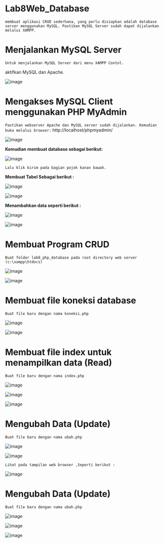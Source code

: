# Lab8Web_Database

`membuat aplikasi CRUD sederhana, yang perlu disiapkan adalah database server menggunakan MySQL. Pastikan MySQL Server sudah dapat dijalankan melalui XAMPP.`

# Menjalankan MySQL Server

`Untuk menjalankan MySQL Server dari menu XAMPP Contol.`

 aktifkan MySQL dan Apache.

![image](https://user-images.githubusercontent.com/56451391/120888528-eb12d600-c622-11eb-866e-e60dae94e985.png)

#  Mengakses MySQL Client menggunakan PHP MyAdmin

`Pastikan webserver Apache dan MySQL server sudah dijalankan. Kemudian buka melalui browser:` http://localhost/phpmyadmin/

![image](https://user-images.githubusercontent.com/56451391/120888619-8015cf00-c623-11eb-8c8c-4b131fb59db8.png)

**Kemudian membuat database sebagai berikut:**

![image](https://user-images.githubusercontent.com/56451391/120888738-38dc0e00-c624-11eb-8fed-fa3f78d775e2.png)

`Lalu klik kirim pada bagian pojok kanan bawah.`

**Membuat Tabel Sebagai berikut :**

![image](https://user-images.githubusercontent.com/56451391/120888904-f830c480-c624-11eb-823b-3473244bea6e.png)

![image](https://user-images.githubusercontent.com/56451391/120888944-22828200-c625-11eb-8244-deb74c425412.png)

**Menambahkan data seperti berikut :**

![image](https://user-images.githubusercontent.com/56451391/120889064-b18f9a00-c625-11eb-8722-6d2e6e2ab0a7.png)

![image](https://user-images.githubusercontent.com/56451391/120889144-f87d8f80-c625-11eb-9349-2ee345e8e6e9.png)

#  Membuat Program CRUD

`Buat folder lab8_php_database pada root directory web server (c:\xampp\htdocs)`

![image](https://user-images.githubusercontent.com/56451391/120889407-1697bf80-c627-11eb-9f90-218bba4d74ad.png)

![image](https://user-images.githubusercontent.com/56451391/120889436-4941b800-c627-11eb-816d-598326684955.png)

# Membuat file koneksi database

`Buat file baru dengan nama koneksi.php`

![image](https://user-images.githubusercontent.com/56451391/120891434-d63e3e80-c632-11eb-9f00-a7ac5bb896a6.png)

![image](https://user-images.githubusercontent.com/56451391/120891443-e8b87800-c632-11eb-9f17-79cf8e72cad7.png)

#  Membuat file index untuk menampilkan data (Read)

`Buat file baru dengan nama index.php`

![image](https://user-images.githubusercontent.com/56451391/120890891-c8d38500-c62f-11eb-94a1-3825859eb053.png)

![image](https://user-images.githubusercontent.com/56451391/120890903-d983fb00-c62f-11eb-9b72-de42d4fe0cdb.png)

![image](https://user-images.githubusercontent.com/56451391/120890879-b2c5c480-c62f-11eb-8097-7f83cde3ec2b.png)

#  Mengubah Data (Update)

`Buat file baru dengan nama ubah.php`

![image](https://user-images.githubusercontent.com/56451391/120891313-14872e00-c632-11eb-9ce4-e5aa63ab0a28.png)

![image](https://user-images.githubusercontent.com/56451391/120891326-308acf80-c632-11eb-9ab6-31bd6d8e9200.png)

`Lihat pada tampilan web browser ,Seperti berikut :`

![image](https://user-images.githubusercontent.com/56451391/120891364-7a73b580-c632-11eb-914c-79abfa95c2cd.png)

# Mengubah Data (Update)

`Buat file baru dengan nama ubah.php`

![image](https://user-images.githubusercontent.com/56451391/120892041-574b0500-c636-11eb-9bbc-4ee83e303ea5.png)

![image](https://user-images.githubusercontent.com/56451391/120892134-d80a0100-c636-11eb-907f-ddc96ba51785.png)

![image](https://user-images.githubusercontent.com/56451391/120891970-d3911880-c635-11eb-9199-af9bb142738f.png)

